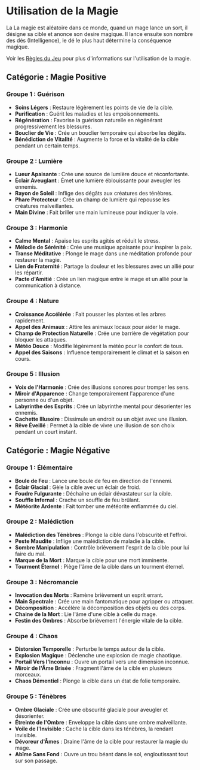 # Utilisation de la Magie

La La magie est aléatoire dans ce monde, quand un mage lance un sort, il désigne sa cible et anonce son desire magique.
Il lance ensuite son nombre des dés (Intelligence), le dé le plus haut détermine la conséquence magique.

Voir les [Règles du Jeu](../ReglesDuJeu.md#la-magie) pour plus d'informations sur l'utilisation de la magie.


## Catégorie : Magie Positive

### Groupe 1 : Guérison

- **Soins Légers** : Restaure légèrement les points de vie de la cible.
- **Purification** : Guérit les maladies et les empoisonnements.
- **Régénération** : Favorise la guérison naturelle en régénérant progressivement les blessures.
- **Bouclier de Vie** : Crée un bouclier temporaire qui absorbe les dégâts.
- **Bénédiction de Vitalité** : Augmente la force et la vitalité de la cible pendant un certain temps.

### Groupe 2 : Lumière

- **Lueur Apaisante** : Crée une source de lumière douce et réconfortante.
- **Éclair Aveuglant** : Émet une lumière éblouissante pour aveugler les ennemis.
- **Rayon de Soleil** : Inflige des dégâts aux créatures des ténèbres.
- **Phare Protecteur** : Crée un champ de lumière qui repousse les créatures malveillantes.
- **Main Divine** : Fait briller une main lumineuse pour indiquer la voie.

### Groupe 3 : Harmonie

- **Calme Mental** : Apaise les esprits agités et réduit le stress.
- **Mélodie de Sérénité** : Crée une musique apaisante pour inspirer la paix.
- **Transe Méditative** : Plonge le mage dans une méditation profonde pour restaurer la magie.
- **Lien de Fraternité** : Partage la douleur et les blessures avec un allié pour les répartir.
- **Pacte d'Amitié** : Crée un lien magique entre le mage et un allié pour la communication à distance.

### Groupe 4 : Nature

- **Croissance Accélérée** : Fait pousser les plantes et les arbres rapidement.
- **Appel des Animaux** : Attire les animaux locaux pour aider le mage.
- **Champ de Protection Naturelle** : Crée une barrière de végétation pour bloquer les attaques.
- **Météo Douce** : Modifie légèrement la météo pour le confort de tous.
- **Appel des Saisons** : Influence temporairement le climat et la saison en cours.

### Groupe 5 : Illusion

- **Voix de l'Harmonie** : Crée des illusions sonores pour tromper les sens.
- **Miroir d'Apparence** : Change temporairement l'apparence d'une personne ou d'un objet.
- **Labyrinthe des Esprits** : Crée un labyrinthe mental pour désorienter les ennemis.
- **Cachette Illusoire** : Dissimule un endroit ou un objet avec une illusion.
- **Rêve Éveillé** : Permet à la cible de vivre une illusion de son choix pendant un court instant.

## Catégorie : Magie Négative

### Groupe 1 : Élémentaire

- **Boule de Feu** : Lance une boule de feu en direction de l'ennemi.
- **Éclair Glacial** : Gèle la cible avec un éclair de froid.
- **Foudre Fulgurante** : Déchaîne un éclair dévastateur sur la cible.
- **Souffle Infernal** : Crache un souffle de feu brûlant.
- **Météorite Ardente** : Fait tomber une météorite enflammée du ciel.

### Groupe 2 : Malédiction

- **Malédiction des Ténèbres** : Plonge la cible dans l'obscurité et l'effroi.
- **Peste Maudite** : Inflige une malédiction de maladie à la cible.
- **Sombre Manipulation** : Contrôle brièvement l'esprit de la cible pour lui faire du mal.
- **Marque de la Mort** : Marque la cible pour une mort imminente.
- **Tourment Éternel** : Piège l'âme de la cible dans un tourment éternel.

### Groupe 3 : Nécromancie

- **Invocation des Morts** : Ramène brièvement un esprit errant.
- **Main Spectrale** : Crée une main fantomatique pour agripper ou attaquer.
- **Décomposition** : Accélère la décomposition des objets ou des corps.
- **Chaine de la Mort** : Lie l'âme d'une cible à celle du mage.
- **Festin des Ombres** : Absorbe brièvement l'énergie vitale de la cible.

### Groupe 4 : Chaos

- **Distorsion Temporelle** : Perturbe le temps autour de la cible.
- **Explosion Magique** : Déclenche une explosion de magie chaotique.
- **Portail Vers l'Inconnu** : Ouvre un portail vers une dimension inconnue.
- **Miroir de l'Âme Brisée** : Fragment l'âme de la cible en plusieurs morceaux.
- **Chaos Démentiel** : Plonge la cible dans un état de folie temporaire.

### Groupe 5 : Ténèbres

- **Ombre Glaciale** : Crée une obscurité glaciale pour aveugler et désorienter.
- **Étreinte de l'Ombre** : Enveloppe la cible dans une ombre malveillante.
- **Voile de l'Invisible** : Cache la cible dans les ténèbres, la rendant invisible.
- **Dévoreur d'Âmes** : Draine l'âme de la cible pour restaurer la magie du mage.
- **Abîme Sans Fond** : Ouvre un trou béant dans le sol, engloutissant tout sur son passage.
